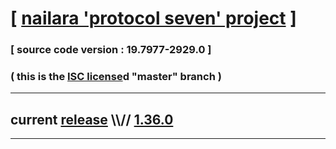 
# [ [nailara 'protocol seven' project](http://src.nailara.net/) ]

### [ source code version : 19.7977-2929.0 ]

### ( this is the [ISC license](license)d "master" branch )
---
## current [release](https://github.com/anotherlink/nailara/releases) \\\\// [1.36.0](https://github.com/anotherlink/nailara/releases/tag/1.36.0)
---
